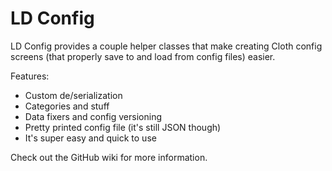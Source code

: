 # LD Config
LD Config provides a couple helper classes that make creating Cloth config screens (that properly save to and load from config files) easier.

Features:
- Custom de/serialization
- Categories and stuff
- Data fixers and config versioning
- Pretty printed config file (it's still JSON though)
- It's super easy and quick to use

Check out the GitHub wiki for more information.
